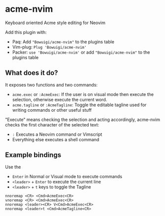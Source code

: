 # acme-nvim
Keyboard oriented Acme style editing for Neovim

Add this plugin with:

+ Paq: Add `"Bowuigi/acme-nvim"` to the plugins table
+ Vim-plug: `Plug 'Bowuigi/acme-nvim'`
+ Packer: `use 'Bowuigi/acme-nvim'` or add `"Bowuigi/acme-nvim"` to the plugins table

## What does it do?

It exposes two functions and two commands:

+ `acme.exec` or `:AcmeExec`: If the user is on visual mode then execute the selection, otherwise execute the current word.
+ `acme.tagline` or `:AcmeTagline`: Toggle the editable tagline used for writing commands or other useful stuff

"Execute" means checking the selection and acting accordingly, acme-nvim checks the first character of the selected text:

+ `:` Executes a Neovim command or Vimscript
+ Everything else executes a shell command

## Example bindings

Use the
+ `Enter` in Normal or Visual mode to execute commands
+ `<leader>` + `Enter` to execute the current line
+ `<leader>` + `t` keys to toggle the Tagline

```vim
nnoremap <CR> <Cmd>AcmeExec<CR>
vnoremap <CR> <Cmd>AcmeExec<CR>
nnoremap <leader><CR> V<Cmd>AcmeExec<CR>
nnoremap <leader>t <Cmd>AcmeTagline<CR>
```
